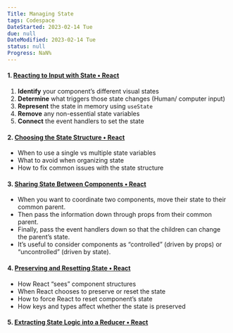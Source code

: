 ```yaml
---
Title: Managing State
tags: Codespace
DateStarted: 2023-02-14 Tue
due: null
DateModified: 2023-02-14 Tue
status: null
Progress: NaN%
---
```


#### 1. [Reacting to Input with State • React](https://beta.reactjs.org/learn/reacting-to-input-with-state)

1.  **Identify** your component’s different visual states
2.  **Determine** what triggers those state changes (Human/ computer input)
3.  **Represent** the state in memory using `useState`
4.  **Remove** any non-essential state variables
5.  **Connect** the event handlers to set the state

#### 2. [Choosing the State Structure • React](https://beta.reactjs.org/learn/choosing-the-state-structure)

- When to use a single vs multiple state variables
- What to avoid when organizing state
- How to fix common issues with the state structure

#### 3. [Sharing State Between Components • React](https://beta.reactjs.org/learn/sharing-state-between-components#recap)

- When you want to coordinate two components, move their state to their common parent.
- Then pass the information down through props from their common parent.
- Finally, pass the event handlers down so that the children can change the parent’s state.
- It’s useful to consider components as “controlled” (driven by props) or “uncontrolled” (driven by state).

#### 4. [Preserving and Resetting State • React](https://beta.reactjs.org/learn/preserving-and-resetting-state)

- How React “sees” component structures
- When React chooses to preserve or reset the state
- How to force React to reset component’s state
- How keys and types affect whether the state is preserved

#### 5. [Extracting State Logic into a Reducer • React](https://beta.reactjs.org/learn/extracting-state-logic-into-a-reducer)
